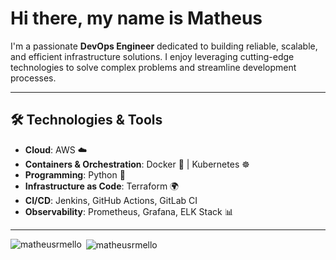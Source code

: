 # Hi there, my name is Matheus

I'm a passionate **DevOps Engineer** dedicated to building reliable, scalable, and efficient infrastructure solutions. I enjoy leveraging cutting-edge technologies to solve complex problems and streamline development processes.

---

## 🛠️ Technologies & Tools

- **Cloud**: AWS ☁️
- **Containers & Orchestration**: Docker 🐳 | Kubernetes ☸️
- **Programming**: Python 🐍
- **Infrastructure as Code**: Terraform 🌍
- **CI/CD**: Jenkins, GitHub Actions, GitLab CI
- **Observability**: Prometheus, Grafana, ELK Stack 📊

---
<p><img align="left" src="https://github-readme-stats.vercel.app/api/top-langs?username=matheusrmello&show_icons=true&locale=en&layout=compact" alt="matheusrmello" /></p>

<p>&nbsp;<img align="center" src="https://github-readme-stats.vercel.app/api?username=matheusrmello&show_icons=true&locale=en" alt="matheusrmello" /></p>
